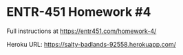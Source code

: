 # ENTR-451 Homework #4

Full instructions at https://entr451.com/homework-4/

Heroku URL: https://salty-badlands-92558.herokuapp.com/